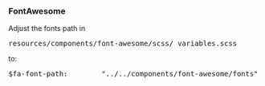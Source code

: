 ### FontAwesome
Adjust the fonts path in

<pre>
resources/components/font-awesome/scss/_variables.scss
</pre>
to:

<pre>
$fa-font-path:        "../../components/font-awesome/fonts" !default;
</pre>
